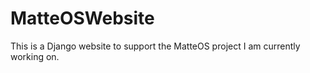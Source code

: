 # MatteOSWebsite
This is a Django website to support the MatteOS project I am currently working on.
